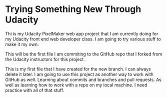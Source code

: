 # Trying Something New Through Udacity

Thi is my Udacity PixelMaker web app project that I am currently doing for my Udacity front end web developer class. I am going to try various stuff to make it my own.

This will be the first file I am commiting to the GitHub repo that I forked from the Udacity instructors for this project.

This is my first file that I have created for the new branch. I can always delete it later. I am going to use this project as another way to work with GitHub as well. Learning about commits and branches and pull requests. As well as learning how to work with a repo on my local machine. I need practice with all of that stuff.
